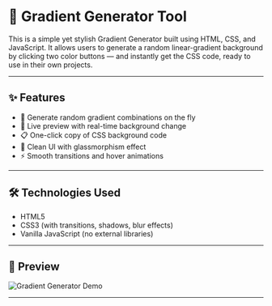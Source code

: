 # 🎨 Gradient Generator Tool
This is a simple yet stylish Gradient Generator built using HTML, CSS, and JavaScript. It allows users to generate a random linear-gradient background by clicking two color buttons — and instantly get the CSS code, ready to use in their own projects.

-------------------------------------------------------------------------------------------------------------------------------------

## ✨ Features
- 🔀 Generate random gradient combinations on the fly
- 🎨 Live preview with real-time background change
- 📋 One-click copy of CSS background code
- 🧼 Clean UI with glassmorphism effect
- ⚡ Smooth transitions and hover animations

-------------------------------------------------------------------------------------------------------------------------------------

## 🛠️ Technologies Used
- HTML5
- CSS3 (with transitions, shadows, blur effects)
- Vanilla JavaScript (no external libraries)

-------------------------------------------------------------------------------------------------------------------------------------

## 📸 Preview

![Gradient Generator Demo](preview.png)  

-------------------------------------------------------------------------------------------------------------------------------------
